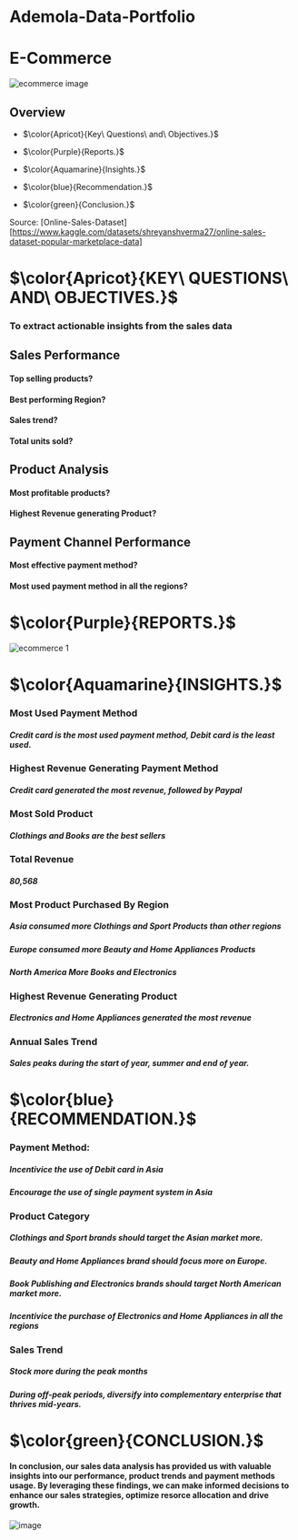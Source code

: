# Ademola-Data-Portfolio
# E-Commerce
![ecommerce image](https://github.com/OnalajaAdemola/Ademola-Data-Portfolio/assets/171025331/d307da6d-7978-4cb5-86f8-0c225071aadb)


## Overview

- $\color{Apricot}{Key\ Questions\ and\ Objectives.}$

- $\color{Purple}{Reports.}$

- $\color{Aquamarine}{Insights.}$

- $\color{blue}{Recommendation.}$

- $\color{green}{Conclusion.}$

Source: [Online-Sales-Dataset][https://www.kaggle.com/datasets/shreyanshverma27/online-sales-dataset-popular-marketplace-data]

# $\color{Apricot}{KEY\ QUESTIONS\ AND\ OBJECTIVES.}$

### To extract actionable insights from the sales data

## Sales Performance
#### Top selling products?
#### Best performing Region?
#### Sales trend?
#### Total units sold?

## Product Analysis

#### Most profitable products?
#### Highest Revenue generating Product?

## Payment Channel Performance

#### Most effective payment method?
#### Most used payment method in all the regions?

# $\color{Purple}{REPORTS.}$

![ecommerce 1](https://github.com/OnalajaAdemola/Ademola-Data-Portfolio/assets/171025331/a3ce3637-ab25-4994-9cea-5764ef9a786f) 

# $\color{Aquamarine}{INSIGHTS.}$

### Most Used Payment Method
##### Credit card is the most used payment method, Debit card is the least used.

### Highest Revenue Generating Payment Method
##### Credit card generated the most revenue, followed by Paypal

### Most Sold Product
##### Clothings and Books are the best sellers

### Total Revenue
##### 80,568

### Most Product Purchased By Region
##### Asia consumed more Clothings and Sport Products than other regions
##### Europe consumed more Beauty and Home Appliances Products
##### North America More Books and Electronics

### Highest Revenue Generating Product
##### Electronics and Home Appliances generated the most revenue

### Annual Sales Trend
##### Sales peaks during the start of year, summer and end of year.

# $\color{blue}{RECOMMENDATION.}$

### Payment Method:
##### Incentivice the use of Debit card in Asia
##### Encourage the use of single payment system in Asia

### Product Category
##### Clothings and Sport brands should target the Asian market more.
##### Beauty and Home Appliances brand should focus more on Europe.
##### Book Publishing and Electronics brands should target North American market more.
##### Incentivice the purchase of Electronics and Home Appliances in all the regions

### Sales Trend
##### Stock more during the peak months
##### During off-peak periods, diversify into complementary enterprise that thrives mid-years.

# $\color{green}{CONCLUSION.}$

#### In conclusion, our sales data analysis has provided us with valuable insights into our performance, product trends and payment methods usage. By leveraging these findings, we can make informed decisions to enhance our sales strategies, optimize resorce allocation and drive growth.

![image](https://github.com/OnalajaAdemola/Ademola-Data-Portfolio/assets/171025331/d06991b0-461b-4fd6-ba09-9f506a6e136e)
